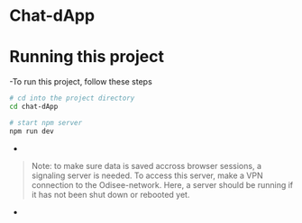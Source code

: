 # Chat-dApp
# Running this project

-To run this project, follow these steps

```bash
# cd into the project directory
cd chat-dApp

# start npm server
npm run dev
```
-
> Note: to make sure data is saved accross browser sessions, a signaling server is needed. To access this server, make a VPN connection to the Odisee-network. Here, a server should be running if it has not been shut down or rebooted yet.
-



